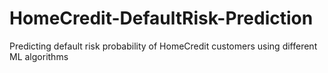 # HomeCredit-DefaultRisk-Prediction
Predicting default risk probability of HomeCredit customers using different ML algorithms
